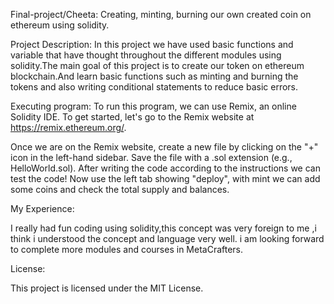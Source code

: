 Final-project/Cheeta:
Creating, minting, burning our own created coin on ethereum using solidity.

Project Description:
In this project we have used basic functions and variable that have thought throughout the different modules using solidity.The main goal of this project is to create our token on ethereum blockchain.And learn basic functions such as minting and burning the tokens and also writing conditional statements to reduce basic errors.

Executing program:
To run this program, we can use Remix, an online Solidity IDE. To get started, let's go to the Remix website at https://remix.ethereum.org/.

Once we are on the Remix website, create a new file by clicking on the "+" icon in the left-hand sidebar. Save the file with a .sol extension (e.g., HelloWorld.sol). After writing the code according to the instructions we can test the code! Now use the left tab showing "deploy", with mint we can add some coins and check the total supply and balances.

My Experience:

I really had fun coding using solidity,this concept was very foreign to me ,i think i understood the concept and language very well. i am looking forward to complete more modules and courses in MetaCrafters.

License:

This project is licensed under the MIT License.
